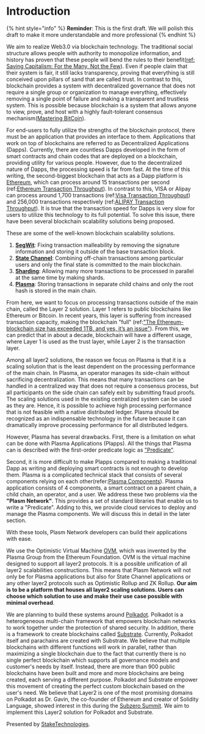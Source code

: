 # Introduction

{% hint style="info" %}
**Reminder**: This is the first draft. We will polish this draft to make it more understandable and more professional
{% endhint %}

 We aim to realize Web3.0 via blockchain technology. The traditional social structure allows people with authority to monopolize information, and history has proven that these people will bend the rules to their benefit\([ref: Saving Capitalism: For the Many, Not the Few](https://www.jstage.jst.go.jp/article/lecgsa/15/0/15_139/_pdf/-char/en)\). Even if people claim that their system is fair, it still lacks transparency, proving that everything is still conceived upon pillars of sand that are called trust. In contrast to this, blockchain provides a system with decentralized governance that does not require a single group or organization to manage everything, effectively removing a single point of failure and making a transparent and trustless system. This is possible because blockchain is a system that allows anyone to view, prove, and host with a highly fault-tolerant consensus mechanism\([Mastering BitCoin](https://github.com/bitcoinbook/bitcoinbook)\).

For end-users to fully utilize the strengths of the blockchain protocol, there must be an application that provides an interface to them. Applications that work on top of blockchains are referred to as Decentralized Applications \(Dapps\). Currently, there are countless Dapps developed in the form of smart contracts and chain codes that are deployed on a blockchain, providing utility for various people. However, due to the decentralized nature of Dapps, the processing speed is far from fast. At the time of this writing, the second-biggest blockchain that acts as a Dapp platform is [Ethereum](https://www.ethereum.org/), which can process around 15 transactions per second \(ref:[Ethereum Transaction Throughput](https://www.coindesk.com/information/will-ethereum-scale)\). In contrast to this, VISA or Alipay can process around 1,700 transactions \(ref:[Visa Transaction Throughput](https://hackernoon.com/the-blockchain-scalability-problem-the-race-for-visa-like-transaction-speed-5cce48f9d44)\) and 256,000 transactions respectively \(ref:[ALIPAY Transaction Throughput](https://www.barrons.com/articles/alibaba-records-25-3-billion-in-singles-day-sales-1510538618)\). It is true that the transaction speed for Dapps is very slow for users to utilize this technology to its full potential. To solve this issue, there have been several blockchain scalability solutions being proposed.

These are some of the well-known blockchain scalability solutions.

1. [**SegWit**](https://github.com/bitcoin/bips/blob/master/bip-0141.mediawiki): Fixing transaction malleability by removing the signature information and storing it outside of the base transaction block.
2. [**State Channel**](https://l4.ventures/papers/statechannels.pdf): Combining off-chain transactions among particular users and only the final state is committed to the main blockchain.
3. [**Sharding**](https://www.bubifans.com/ueditor/php/upload/file/20181015/1539597837236127.pdf): Allowing many more transactions to be processed in parallel at the same time by making shards.
4. [**Plasma**](https://plasma.io/plasma.pdf): Storing transactions in separate child chains and only the root hash is stored in the main chain.

From here, we want to focus on processing transactions outside of the main chain, called the Layer 2 solution. Layer 1 refers to public blockchains like Ethereum or Bitcoin. In recent years, this layer is suffering from increased transaction capacity, making the blockchain "full" \(ref:["The Ethereum-blockchain size has exceeded 1TB, and yes, it’s an issue"](https://hackernoon.com/the-ethereum-blockchain-size-has-exceeded-1tb-and-yes-its-an-issue-2b650b5f4f62)\). From this, we can predict that in about a decade, blockchain will have a different usage, where Layer 1 is used as the trust layer, while Layer 2 is the transaction layer.

Among all layer2 solutions, the reason we focus on Plasma is that it is a scaling solution that is the least dependent on the processing performance of the main chain. In Plasma, an operator manages its side-chain without sacrificing decentralization. This means that many transactions can be handled in a centralized way that does not require a consensus process, but all participants on the side chain can safely exit by submitting fraud proofs. The scaling solutions used in the existing centralized system can be used as they are. Hence, it is possible to achieve high processing performance that is not feasible with a native distributed ledger. Plasma should be recognized as an indispensable technology in the future because it can dramatically improve processing performance for all distributed ledgers.

However, Plasma has several drawbacks. First, there is a limitation on what can be done with Plasma Applications \(Plapps\). All the things that Plasma can is described with the first-order predicate logic as ["Predicate"](https://docs.plasma.group/projects/spec/en/latest/src/02-contracts/predicate-contract.html).

Second, it is more difficult to make Plapps compared to making a traditional Dapp as writing and deploying smart contracts is not enough to develop them. Plasma is a complicated technical stack that consists of several components relying on each other\(refer:[Plasma Components](https://docs.plasma.group/projects/spec/en/latest/src/05-client-architecture/introduction.html)\). Plasma application consists of 4 components, a smart contract on a parent chain, a child chain, an operator, and a user. We address these two problems via the **"Plasm Network"**. This provides a set of standard libraries that enable us to write a "Predicate". Adding to this, we provide cloud services to deploy and manage the Plasma components. We will discuss this in detail in the later section.

With these tools, Plasm Network developers can build their applications with ease.

We use the Optimistic Virtual Machine [OVM](https://github.com/plasma-group/website/blob/master/optimistic-game-semantics.pdf), which was invented by the Plasma Group from the Ethereum Foundation. OVM is the virtual machine designed to support all layer2 protocols. It is a possible unification of all layer2 scalabilities constructions. This means that Plasm Network will not only be for Plasma applications but also for State Channel applications or any other layer2 protocols such as Optimistic Rollup and ZK Rollup. **Our aim is to be a platform that houses all layer2 scaling solutions. Users can choose which solution to use and make their use case possible with minimal overhead**.

We are planning to build these systems around [Polkadot](https://polkadot.network/PolkaDotPaper.pdf). Polkadot is a heterogeneous multi-chain framework that empowers blockchain networks to work together under the protection of shared security. In addition, there is a framework to create blockchains called [Substrate](https://www.parity.io/substrate/). Currently, Polkadot itself and parachains are created with Substrate. We believe that multiple blockchains with different functions will work in parallel, rather than maximizing a single blockchain due to the fact that currently there is no single perfect blockchain which supports all governance models and customer's needs by itself. Instead, there are more than 900 public blockchains have been built and more and more blockchains are being created, each serving a different purpose. Polkadot and Substrate empower this movement of creating the perfect custom blockchain based on the user's need. We believe that Layer2 is one of the most promising domains on Polkadot as Dr. Gavin, the co-founder of Ethereum and creator of Solidity Language, showed interest in this during the [Subzero Summit](https://sub0.parity.io/). We aim to implement this Layer2 solution for Polkadot and Substrate.

Presented by [StakeTechnologies](https://stake.co.jp).

